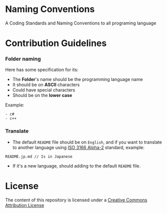# Naming Conventions
A Coding Standards and Naming Conventions to all programing language

# Contribution Guidelines
### Folder naming
Here has some specification for its:
- The **Folder**'s name should be the programming language name
- It should be on **ASCII** characters
- Could have special characters
- Should be on the **lower case**

Example:
```
- c#
- c++
```

### Translate
- The default `README` file should be on `English`, and if you want to translate to another language using [ISO 3166 Alpha-2](https://en.wikipedia.org/wiki/ISO_3166-1_alpha-2) standard, example:
```
README.jp.md // Is in Japanese
```
- If it's a new language, should adding to the default `README` file.

# License
The content of this repository is licensed under a [Creative Commons Attribution License](./LICENSE)